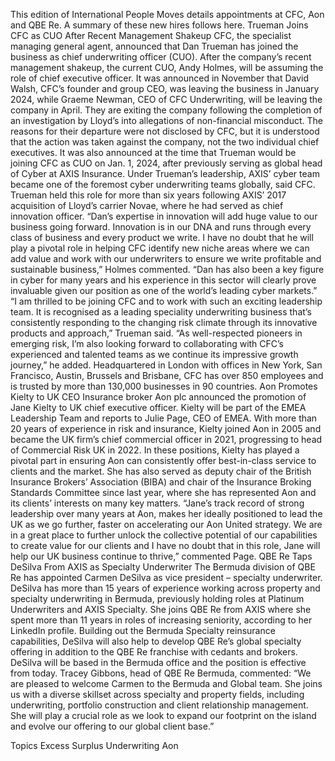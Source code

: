 This edition of International People Moves details appointments at CFC, Aon and QBE Re.
A summary of these new hires follows here.
Trueman Joins CFC as CUO After Recent Management Shakeup
CFC, the specialist managing general agent, announced that Dan Trueman has joined the business as chief underwriting officer (CUO).
After the company’s recent management shakeup, the current CUO, Andy Holmes, will be assuming the role of chief executive officer.
It was announced in November that David Walsh, CFC’s founder and group CEO, was leaving the business in January 2024, while Graeme Newman, CEO of CFC Underwriting, will be leaving the company in April. They are exiting the company following the completion of an investigation by Lloyd’s into allegations of non-financial misconduct. The reasons for their departure were not disclosed by CFC, but it is understood that the action was taken against the company, not the two individual chief executives.
It was also announced at the time that Trueman would be joining CFC as CUO on Jan. 1, 2024, after previously serving as global head of Cyber at AXIS Insurance.
Under Trueman’s leadership, AXIS’ cyber team became one of the foremost cyber underwriting teams globally, said CFC. Trueman held this role for more than six years following AXIS’ 2017 acquisition of Lloyd’s carrier Novae, where he had served as chief innovation officer.
“Dan’s expertise in innovation will add huge value to our business going forward. Innovation is in our DNA and runs through every class of business and every product we write. I have no doubt that he will play a pivotal role in helping CFC identify new niche areas where we can add value and work with our underwriters to ensure we write profitable and sustainable business,” Holmes commented. “Dan has also been a key figure in cyber for many years and his experience in this sector will clearly prove invaluable given our position as one of the world’s leading cyber markets.”
“I am thrilled to be joining CFC and to work with such an exciting leadership team. It is recognised as a leading speciality underwriting business that’s consistently responding to the changing risk climate through its innovative products and approach,” Trueman said.
“As well-respected pioneers in emerging risk, I’m also looking forward to collaborating with CFC’s experienced and talented teams as we continue its impressive growth journey,” he added.
Headquartered in London with offices in New York, San Francisco, Austin, Brussels and Brisbane, CFC has over 850 employees and is trusted by more than 130,000 businesses in 90 countries.
Aon Promotes Kielty to UK CEO
Insurance broker Aon plc announced the promotion of Jane Kielty to UK chief executive officer. Kielty will be part of the EMEA Leadership Team and reports to Julie Page, CEO of EMEA.
With more than 20 years of experience in risk and insurance, Kielty joined Aon in 2005 and became the UK firm’s chief commercial officer in 2021, progressing to head of Commercial Risk UK in 2022. In these positions, Kielty has played a pivotal part in ensuring Aon can consistently offer best-in-class service to clients and the market.
She has also served as deputy chair of the British Insurance Brokers’ Association (BIBA) and chair of the Insurance Broking Standards Committee since last year, where she has represented Aon and its clients’ interests on many key matters.
“Jane’s track record of strong leadership over many years at Aon, makes her ideally positioned to lead the UK as we go further, faster on accelerating our Aon United strategy. We are in a great place to further unlock the collective potential of our capabilities to create value for our clients and I have no doubt that in this role, Jane will help our UK business continue to thrive,” commented Page.
QBE Re Taps DeSilva From AXIS as Specialty Underwriter
The Bermuda division of QBE Re has appointed Carmen DeSilva as vice president – specialty underwriter.
DeSilva has more than 15 years of experience working across property and specialty underwriting in Bermuda, previously holding roles at Platinum Underwriters and AXIS Specialty.
She joins QBE Re from AXIS where she spent more than 11 years in roles of increasing seniority, according to her LinkedIn profile.
Building out the Bermuda Specialty reinsurance capabilities, DeSilva will also help to develop QBE Re’s global specialty offering in addition to the QBE Re franchise with cedants and brokers.
DeSilva will be based in the Bermuda office and the position is effective from today.
Tracey Gibbons, head of QBE Re Bermuda, commented: “We are pleased to welcome Carmen to the Bermuda and Global team. She joins us with a diverse skillset across specialty and property fields, including underwriting, portfolio construction and client relationship management. She will play a crucial role as we look to expand our footprint on the island and evolve our offering to our global client base.”

Topics
Excess Surplus
Underwriting
Aon
